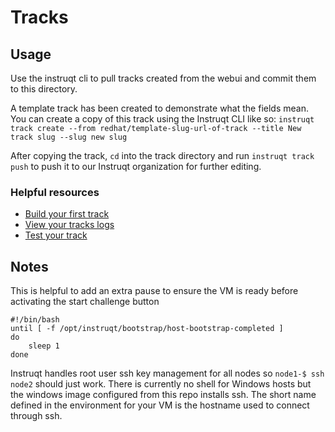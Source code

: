 # Tracks

## Usage
Use the instruqt cli to pull tracks created from the webui and commit them to this directory. 

A template track has been created to demonstrate what the fields mean. You can create a copy of this track using the Instruqt CLI like so: `instruqt track create --from redhat/template-slug-url-of-track --title New track slug --slug new slug`

After copying the track, `cd` into the track directory and run `instruqt track push` to push it to our Instruqt organization for further editing.

### Helpful resources
- [Build your first track](https://docs.instruqt.com/building-tracks/your-first-track)
- [View your tracks logs](https://docs.instruqt.com/building-tracks/viewing-logs)
- [Test your track](https://docs.instruqt.com/publishing-tracks/automated-testing)

## Notes

This is helpful to add an extra pause to ensure the VM is ready before activating the start challenge button
```
#!/bin/bash
until [ -f /opt/instruqt/bootstrap/host-bootstrap-completed ]
do
    sleep 1
done
```

Instruqt handles root user ssh key management for all nodes so `node1-$ ssh node2` should just work. There is currently no shell for Windows hosts but the windows image configured from this repo installs ssh. The short name defined in the environment for your VM is the hostname used to connect through ssh. 
